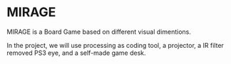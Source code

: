 # MIRAGE

MIRAGE is a Board Game based on different visual dimentions. 

In the project, we will use processing as coding tool, a projector, a IR filter removed PS3 eye, and a self-made game desk.
